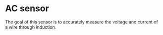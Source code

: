 # AC sensor

The goal of this sensor is to accurately measure the voltage and current of a wire through induction.